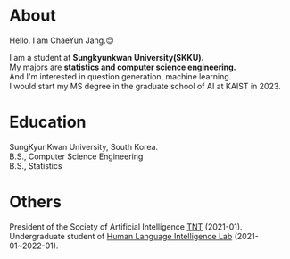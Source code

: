 About
======================
Hello. I am ChaeYun Jang.:blush:    

I am a student at **Sungkyunkwan University(SKKU).**  
My majors are **statistics and computer science engineering.**  
And I'm interested in question generation, machine learning.  
I would start my MS degree in the graduate school of AI at KAIST in 2023.

Education
======================
SungKyunKwan University, South Korea.   
B.S., Computer Science Engineering  
B.S., Statistics  

Others
======================
President of the Society of Artificial Intelligence [TNT](https://skku-tnt.github.io/) (2021-01).   
Undergraduate student of [Human Language Intelligence Lab](https://hli.skku.edu/) (2021-01~2022-01). 
